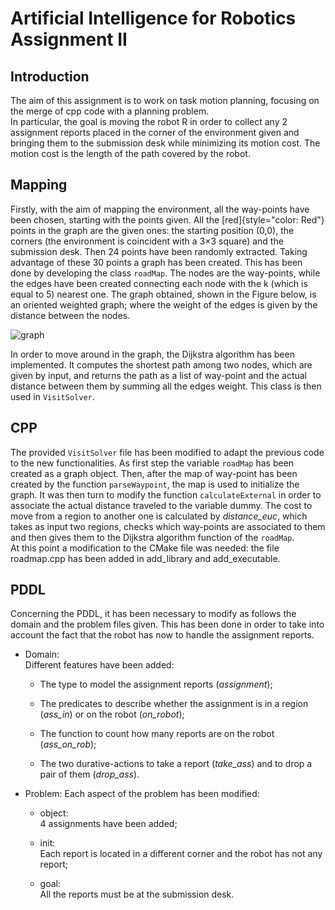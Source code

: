 # Artificial Intelligence for Robotics Assignment II

## Introduction

The aim of this assignment is to work on task motion planning, focusing
on the merge of cpp code with a planning problem.\
In particular, the goal is moving the robot R in order to collect any 2
assignment reports placed in the corner of the environment given and
bringing them to the submission desk while minimizing its motion cost.
The motion cost is the length of the path covered by the robot.

## Mapping

Firstly, with the aim of mapping the environment, all the way-points
have been chosen, starting with the points given. All the
[red]{style="color: Red"} points in the graph are the given ones: the
starting position (0,0), the corners (the environment is coincident with
a 3$\times3$ square) and the submission desk. Then 24 points have been
randomly extracted. Taking advantage of these 30 points a graph has been
created. This has been done by developing the class `roadMap`. The nodes
are the way-points, while the edges have been created connecting each
node with the k (which is equal to 5) nearest one. The graph obtained,
shown in the Figure below, is an oriented weighted graph; where the
weight of the edges is given by the distance between the nodes.

![graph](https://github.com/Tabi43/Bender/assets/114100814/a41ca6d2-7b7b-4cc6-9f13-e585365775b0)


In order to move around in the graph, the Dijkstra algorithm has been
implemented. It computes the shortest path among two nodes, which are
given by input, and returns the path as a list of way-point and the
actual distance between them by summing all the edges weight. This class
is then used in `VisitSolver`.

## CPP

The provided `VisitSolver` file has been modified to adapt the previous
code to the new functionalities. As first step the variable `roadMap`
has been created as a graph object. Then, after the map of way-point has
been created by the function `parseWaypoint`, the map is used to
initialize the graph. It was then turn to modify the function
`calculateExternal` in order to associate the actual distance traveled
to the variable dummy. The cost to move from a region to another one is
calculated by *distance_euc*, which takes as input two regions, checks
which way-points are associated to them and then gives them to the
Dijkstra algorithm function of the `roadMap`.\
At this point a modification to the CMake file was needed: the file
roadmap.cpp has been added in add_library and add_executable.

## PDDL

Concerning the PDDL, it has been necessary to modify as follows the
domain and the problem files given. This has been done in order to take
into account the fact that the robot has now to handle the assignment
reports.

-   Domain:\
    Different features have been added:

    -   The type to model the assignment reports (*assignment*);

    -   The predicates to describe whether the assignment is in a region
        (*ass_in*) or on the robot (*on_robot*);

    -   The function to count how many reports are on the robot
        (*ass_on_rob*);

    -   The two durative-actions to take a report (*take_ass*) and to
        drop a pair of them (*drop_ass*).

-   Problem: Each aspect of the problem has been modified:

    -   object:\
        4 assignments have been added;

    -   init:\
        Each report is located in a different corner and the robot has
        not any report;

    -   goal:\
        All the reports must be at the submission desk.
